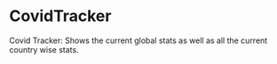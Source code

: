 # CovidTracker
Covid Tracker: Shows the current global stats as well as all the current country wise stats.
